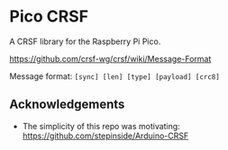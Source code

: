 # Pico CRSF

A CRSF library for the Raspberry Pi Pico.



https://github.com/crsf-wg/crsf/wiki/Message-Format

Message format:
`[sync] [len] [type] [payload] [crc8]`


## Acknowledgements

* The simplicity of this repo was motivating: https://github.com/stepinside/Arduino-CRSF